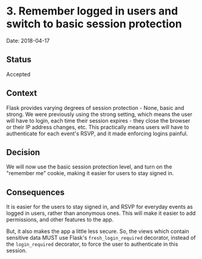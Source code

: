 # 3. Remember logged in users and switch to basic session protection

Date: 2018-04-17

## Status

Accepted

## Context

Flask provides varying degrees of session protection - None, basic and strong.
We were previously using the strong setting, which means the user will have to
login, each time their session expires - they close the browser or their IP
address changes, etc. This practically means users will have to authenticate for
each event's RSVP, and it made enforcing logins painful.

## Decision

We will now use the basic session protection level, and turn on the "remember
me" cookie, making it easier for users to stay signed in.

## Consequences

It is easier for the users to stay signed in, and RSVP for everyday events as
logged in users, rather than anonymous ones. This will make it easier to add
permissions, and other features to the app.

But, it also makes the app a little less secure. So, the views which contain
sensitive data MUST use Flask's `fresh_login_required` decorator, instead of the
`login_required` decorator, to force the user to authenticate in this session.
